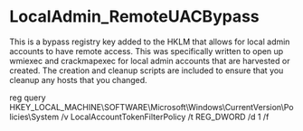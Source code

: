 # LocalAdmin_RemoteUACBypass
This is a bypass registry key added to the HKLM that allows for local admin accounts to have remote access. This was specifically written to open up wmiexec and crackmapexec for local admin accounts that are harvested or created. The creation and cleanup scripts are included to ensure that you cleanup any hosts that you changed.

reg query HKEY_LOCAL_MACHINE\SOFTWARE\Microsoft\Windows\CurrentVersion\Policies\System /v LocalAccountTokenFilterPolicy /t REG_DWORD /d 1 /f
